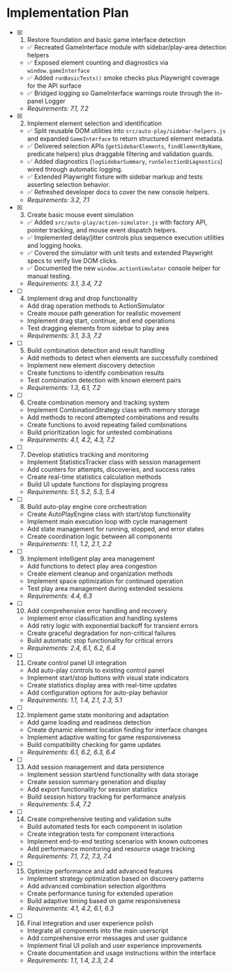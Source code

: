 # Implementation Plan

- [x] 1. Restore foundation and basic game interface detection
  - ✅ Recreated GameInterface module with sidebar/play-area detection helpers
  - ✅ Exposed element counting and diagnostics via `window.gameInterface`
  - ✅ Added `runBasicTests()` smoke checks plus Playwright coverage for the API surface
  - ✅ Bridged logging so GameInterface warnings route through the in-panel Logger
  - _Requirements: 7.1, 7.2_

- [x] 2. Implement element selection and identification
  - ✅ Split reusable DOM utilities into `src/auto-play/sidebar-helpers.js` and expanded `GameInterface` to return structured element metadata.
  - ✅ Delivered selection APIs (`getSidebarElements`, `findElementByName`, predicate helpers) plus draggable filtering and validation guards.
  - ✅ Added diagnostics (`logSidebarSummary`, `runSelectionDiagnostics`) wired through automatic logging.
  - ✅ Extended Playwright fixture with sidebar markup and tests asserting selection behavior.
  - ✅ Refreshed developer docs to cover the new console helpers.
  - _Requirements: 3.2, 7.1_

- [x] 3. Create basic mouse event simulation
  - ✅ Added `src/auto-play/action-simulator.js` with factory API, pointer tracking, and mouse event dispatch helpers.
  - ✅ Implemented delay/jitter controls plus sequence execution utilities and logging hooks.
  - ✅ Covered the simulator with unit tests and extended Playwright specs to verify live DOM clicks.
  - ✅ Documented the new `window.actionSimulator` console helper for manual testing.
  - _Requirements: 3.1, 3.4, 7.2_

- [ ] 4. Implement drag and drop functionality
  - Add drag operation methods to ActionSimulator
  - Create mouse path generation for realistic movement
  - Implement drag start, continue, and end operations
  - Test dragging elements from sidebar to play area
  - _Requirements: 3.1, 3.3, 7.2_

- [ ] 5. Build combination detection and result handling
  - Add methods to detect when elements are successfully combined
  - Implement new element discovery detection
  - Create functions to identify combination results
  - Test combination detection with known element pairs
  - _Requirements: 1.3, 6.1, 7.2_

- [ ] 6. Create combination memory and tracking system
  - Implement CombinationStrategy class with memory storage
  - Add methods to record attempted combinations and results
  - Create functions to avoid repeating failed combinations
  - Build prioritization logic for untested combinations
  - _Requirements: 4.1, 4.2, 4.3, 7.2_

- [ ] 7. Develop statistics tracking and monitoring
  - Implement StatisticsTracker class with session management
  - Add counters for attempts, discoveries, and success rates
  - Create real-time statistics calculation methods
  - Build UI update functions for displaying progress
  - _Requirements: 5.1, 5.2, 5.3, 5.4_

- [ ] 8. Build auto-play engine core orchestration
  - Create AutoPlayEngine class with start/stop functionality
  - Implement main execution loop with cycle management
  - Add state management for running, stopped, and error states
  - Create coordination logic between all components
  - _Requirements: 1.1, 1.2, 2.1, 2.2_

- [ ] 9. Implement intelligent play area management
  - Add functions to detect play area congestion
  - Create element cleanup and organization methods
  - Implement space optimization for continued operation
  - Test play area management during extended sessions
  - _Requirements: 4.4, 6.3_

- [ ] 10. Add comprehensive error handling and recovery
  - Implement error classification and handling systems
  - Add retry logic with exponential backoff for transient errors
  - Create graceful degradation for non-critical failures
  - Build automatic stop functionality for critical errors
  - _Requirements: 2.4, 6.1, 6.2, 6.4_

- [ ] 11. Create control panel UI integration
  - Add auto-play controls to existing control panel
  - Implement start/stop buttons with visual state indicators
  - Create statistics display area with real-time updates
  - Add configuration options for auto-play behavior
  - _Requirements: 1.1, 1.4, 2.1, 2.3, 5.1_

- [ ] 12. Implement game state monitoring and adaptation
  - Add game loading and readiness detection
  - Create dynamic element location finding for interface changes
  - Implement adaptive waiting for game responsiveness
  - Build compatibility checking for game updates
  - _Requirements: 6.1, 6.2, 6.3, 6.4_

- [ ] 13. Add session management and data persistence
  - Implement session start/end functionality with data storage
  - Create session summary generation and display
  - Add export functionality for session statistics
  - Build session history tracking for performance analysis
  - _Requirements: 5.4, 7.2_

- [ ] 14. Create comprehensive testing and validation suite
  - Build automated tests for each component in isolation
  - Create integration tests for component interactions
  - Implement end-to-end testing scenarios with known outcomes
  - Add performance monitoring and resource usage tracking
  - _Requirements: 7.1, 7.2, 7.3, 7.4_

- [ ] 15. Optimize performance and add advanced features
  - Implement strategy optimization based on discovery patterns
  - Add advanced combination selection algorithms
  - Create performance tuning for extended operation
  - Build adaptive timing based on game responsiveness
  - _Requirements: 4.1, 4.2, 6.1, 6.3_

- [ ] 16. Final integration and user experience polish
  - Integrate all components into the main userscript
  - Add comprehensive error messages and user guidance
  - Implement final UI polish and user experience improvements
  - Create documentation and usage instructions within the interface
  - _Requirements: 1.1, 1.4, 2.3, 2.4_
